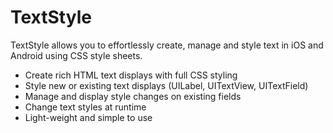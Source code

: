 # TextStyle
TextStyle allows you to effortlessly create, manage and style text in iOS and Android using CSS style sheets.

* Create rich HTML text displays with full CSS styling
* Style new or existing text displays (UILabel, UITextView, UITextField)
* Manage and display style changes on existing fields
* Change text styles at runtime
* Light-weight and simple to use
